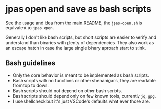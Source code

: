 # jpas open and save as bash scripts

See the usage and idea from the [main README](../README.md), the `jpas-open.sh`
is equivalent to `jpas open`.

Generally I don't like bash scripts, but short scripts are easier to verify and
understand than binaries with plenty of dependencies. They also work as an
escape hatch in case the large single binary aproach start to stink.

## Bash guidelines

-   Only the core behavior is meant to be implemented as bash scripts.
-   Bash scripts with no functions or other shenanigans, they are readable from
    top to down.
-   Bash scripts should not depend on other bash scripts.
-   Bash scripts should depend only on few known tools, currently `jq`, `gpg`.
-   I use shellcheck but it's just VSCode's defaults what ever those are.
